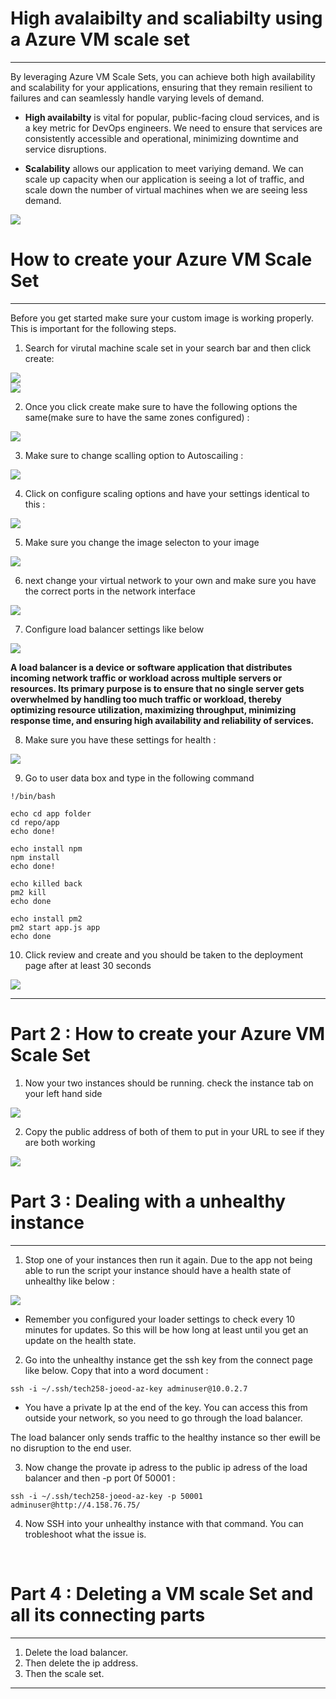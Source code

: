 # High avalaibilty and scaliabilty using a Azure VM scale set

****************************************

By leveraging Azure VM Scale Sets, you can achieve both high availability and scalability for your applications, ensuring that they remain resilient to failures and can seamlessly handle varying levels of demand.

* **High availabilty** is vital for popular, public-facing cloud services, and is a key metric for DevOps engineers. We need to ensure that services are consistently accessible and operational, minimizing downtime and service disruptions.

* **Scalability** allows our application to meet variying demand. We can scale up capacity when our application is seeing a lot of traffic, and scale down the number of virtual machines when we are seeing less demand.

![](/images/HIAV.jpg)


# How to create your Azure VM Scale Set 

***************************************

Before you get started make sure your custom image is working properly. This is important for the following steps. 

1. Search for virutal machine scale set in your search bar and then click create:
   

![](/images/screenshot%20server.jpg)
<br>
![](/images/downlaod.jpg)


2. Once you click create make sure to have the following options the same(make sure to have the same zones configured) : 

![](/images/copy.jpg)

3. Make sure to change scalling option to Autoscailing : 

![](/images/autoscailing.jpg)

4. Click on configure scaling options and have your settings identical to this : 

![](/images/configure2.jpg)

5. Make sure you change the image selecton to your image 

![](/images/imageadded.jpg)

6. next change your virtual network to your own and make sure you have the correct ports in the network interface 

![](/images/network.jpg)

7. Configure load balancer settings like below

![](/images/addedra.jpg)

**A load balancer is a device or software application that distributes incoming network traffic or workload across multiple servers or resources. Its primary purpose is to ensure that no single server gets overwhelmed by handling too much traffic or workload, thereby optimizing resource utilization, maximizing throughput, minimizing response time, and ensuring high availability and reliability of services.**


8. Make sure you have these settings for health : 

![](/images/screa.jpg)

9.  Go to user data box and type in the following command 

```
!/bin/bash

echo cd app folder
cd repo/app
echo done!

echo install npm
npm install
echo done!

echo killed back
pm2 kill
echo done

echo install pm2
pm2 start app.js app
echo done
```

10. Click review and create and you should be taken to the deployment page after at least 30 seconds 

![](/images/deploymentready.jpg)

*************************************

# Part 2 : How to create your Azure VM Scale Set 

1. Now your two instances should be running. check the instance tab on your left hand side 

![](/images/scr.jpg)

2. Copy the public address of both of them to put in your URL to see if they are both working

 ![](/images/screenshot%20of%20working%20app.jpg)

# Part 3 : Dealing with a unhealthy instance

************************

1. Stop one of your instances then run it again. Due to the app not being able to run the script your instance should have a health state of unhealthy like below : 

![](/images/unhealthy.jpg)

* Remember you configured your loader settings to check every 10 minutes for updates. So this will be how long at least until you get an update on the health state.

2. Go into the unhealthy instance get the ssh key from the connect page  like below. Copy that into a word document : 
```
ssh -i ~/.ssh/tech258-joeod-az-key adminuser@10.0.2.7
```

* You have a private Ip at the end of the key. You can access this from outside your network, so you need to go through the load balancer.
  
The load balancer only sends traffic to the healthy instance so ther ewill be no disruption to the end user. 

3. Now change the provate ip adress to the public ip adress of the load balancer and then -p port 0f 50001 : 

```
ssh -i ~/.ssh/tech258-joeod-az-key -p 50001 adminuser@http://4.158.76.75/
```
4. Now SSH into your unhealthy instance with that command. You can trobleshoot what the issue is. 

<br> 

# Part 4 : Deleting a VM scale Set and all its connecting parts
*******************


1. Delete the load balancer.
2. Then delete the ip address. 
3. Then the scale set.

*************************
